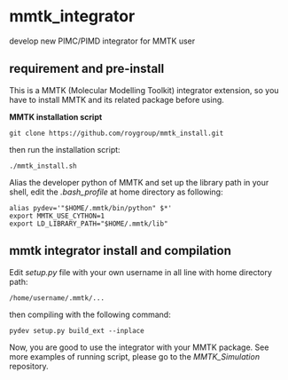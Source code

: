 # mmtk_integrator
develop new PIMC/PIMD integrator for MMTK user

## requirement and pre-install
This is a MMTK (Molecular Modelling Toolkit) integrator extension, so you have to install MMTK and its related package before using.

**MMTK installation script**

```
git clone https://github.com/roygroup/mmtk_install.git
```

then run the installation script:

```
./mmtk_install.sh
```

Alias the developer python of MMTK and set up the library path in your shell, edit the *.bash_profile* at home directory as following:

```
alias pydev='"$HOME/.mmtk/bin/python" $*'
export MMTK_USE_CYTHON=1
export LD_LIBRARY_PATH="$HOME/.mmtk/lib"
```

## mmtk integrator install and compilation

Edit *setup.py* file with your own username in all line with home directory path:

```
/home/username/.mmtk/...
```

then compiling with the following command:

```
pydev setup.py build_ext --inplace
```

Now, you are good to use the integrator with your MMTK package.
See more examples of running script, please go to the *MMTK_Simulation* repository.

